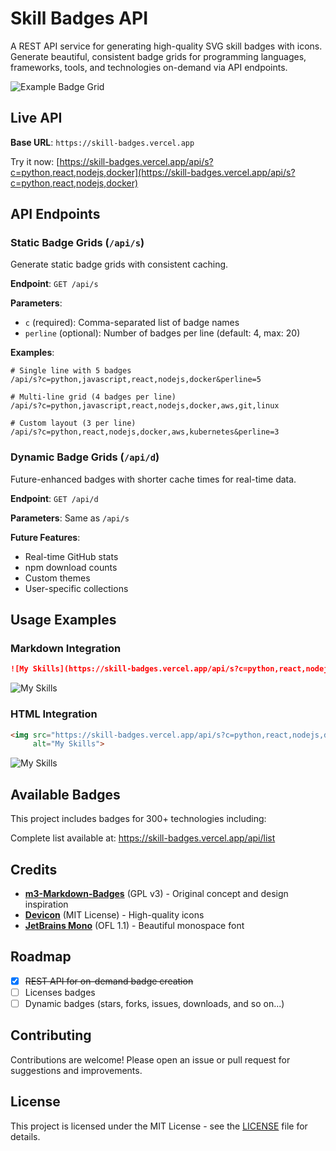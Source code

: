 # Skill Badges API

A REST API service for generating high-quality SVG skill badges with icons. Generate beautiful, consistent badge grids for programming languages, frameworks, tools, and technologies on-demand via API endpoints.

![Example Badge Grid](https://skill-badges.vercel.app/api/s?c=python,javascript,react,nodejs,docker&perline=5)

## Live API

**Base URL**: `https://skill-badges.vercel.app`

Try it now: [https://skill-badges.vercel.app/api/s?c=python,react,nodejs,docker](https://skill-badges.vercel.app/api/s?c=python,react,nodejs,docker)

## API Endpoints

### Static Badge Grids (`/api/s`)

Generate static badge grids with consistent caching.

**Endpoint**: `GET /api/s`

**Parameters**:

- `c` (required): Comma-separated list of badge names
- `perline` (optional): Number of badges per line (default: 4, max: 20)

**Examples**:

```url
# Single line with 5 badges
/api/s?c=python,javascript,react,nodejs,docker&perline=5

# Multi-line grid (4 badges per line)
/api/s?c=python,javascript,react,nodejs,docker,aws,git,linux

# Custom layout (3 per line)
/api/s?c=python,react,nodejs,docker,aws,kubernetes&perline=3
```

### Dynamic Badge Grids (`/api/d`)

Future-enhanced badges with shorter cache times for real-time data.

**Endpoint**: `GET /api/d`

**Parameters**: Same as `/api/s`

**Future Features**:

- Real-time GitHub stats
- npm download counts
- Custom themes
- User-specific collections

## Usage Examples

### Markdown Integration

```markdown
![My Skills](https://skill-badges.vercel.app/api/s?c=python,react,nodejs,docker&perline=4)
```

![My Skills](https://skill-badges.vercel.app/api/s?c=python,react,nodejs,docker&perline=4)

### HTML Integration

```html
<img src="https://skill-badges.vercel.app/api/s?c=python,react,nodejs,docker&perline=4" 
     alt="My Skills">
```

<img src="https://skill-badges.vercel.app/api/s?c=python,react,nodejs,docker&perline=4" alt="My Skills">

## Available Badges

This project includes badges for 300+ technologies including:

Complete list available at: <https://skill-badges.vercel.app/api/list>

## Credits

- **[m3-Markdown-Badges](https://github.com/ziadOUA/m3-Markdown-Badges)** (GPL v3) - Original concept and design inspiration
- **[Devicon](https://github.com/devicons/devicon)** (MIT License) - High-quality icons
- **[JetBrains Mono](https://github.com/JetBrains/JetBrainsMono)** (OFL 1.1) - Beautiful monospace font

## Roadmap

- [x] ~~REST API for on-demand badge creation~~
- [ ] Licenses badges
- [ ] Dynamic badges (stars, forks, issues, downloads, and so on...)

## Contributing

Contributions are welcome! Please open an issue or pull request for suggestions and improvements.

## License

This project is licensed under the MIT License - see the [LICENSE](LICENSE) file for details.
